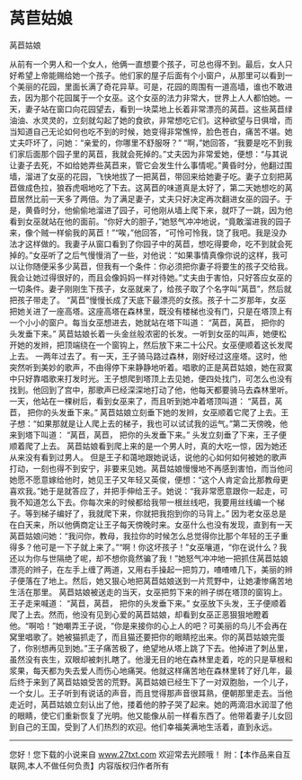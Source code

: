 # 莴苣姑娘

莴苣姑娘 

从前有一个男人和一个女人，他俩一直想要个孩子，可总也得不到。最后，女人只好希望上帝能赐给她一个孩子。他们家的屋子后面有个小窗户，从那里可以看到一个美丽的花园，里面长满了奇花异草。可是，花园的周围有一道高墙，谁也不敢进去，因为那个花园属于一个女巫。这个女巫的法力非常大，世界上人人都怕她。一天，妻子站在窗口向花园望去，看到一块菜地上长着非常漂亮的莴苣。这些莴苣绿油油、水灵灵的，立刻就勾起了她的食欲，非常想吃它们。这种欲望与日俱增，而当知道自己无论如何也吃不到的时候，她变得非常憔悴，脸色苍白，痛苦不堪。她丈夫吓坏了，问她：“亲爱的，你哪里不舒服呀？” 
“啊，”她回答，“我要是吃不到我们家后面那个园子里的莴苣，我就会死掉的。”丈夫因为非常爱她，便想：“与其说让妻子去死，不如给她弄些莴苣来，管它会发生什么事情呢。”黄昏时分，他翻过围墙，溜进了女巫的花园，飞快地拔了一把莴苣，带回来给她妻子吃。妻子立刻把莴苣做成色拉，狼吞虎咽地吃了下去。这莴苣的味道真是太好了，第二天她想吃的莴苣居然比前一天多了两倍。为了满足妻子，丈夫只好决定再次翻进女巫的园子。于是，黄昏时分，他偷偷地溜进了园子，可他刚从墙上爬下来，就吓了一跳，因为他看到女巫就站在他的面前。“你好大的胆子，”她怒气冲冲地说，“竟敢溜进我的园子来，像个贼一样偷我的莴苣！”“唉，”他回答，“可怜可怜我，饶了我吧。我是没办法才这样做的。我妻子从窗口看到了你园子中的莴苣，想吃得要命，吃不到就会死掉的。”女巫听了之后气慢慢消了一些，对他说：“如果事情真像你说的这样，我可以让你随便采多少莴苣，但我有一个条件：你必须把你妻子将要生的孩子交给我。我会让她过得很好的，而且会像妈妈一样对待她。”丈夫由于害怕，只好答应女巫的一切条件。妻子刚刚生下孩子，女巫就来了，给孩子取了个名字叫“莴苣”，然后就把孩子带走了。 
“莴苣”慢慢长成了天底下最漂亮的女孩。孩子十二岁那年，女巫把她关进了一座高塔。这座高塔在森林里，既没有楼梯也没有门，只是在塔顶上有一个小小的窗户。每当女巫想进去，她就站在塔下叫道： 
“莴苣，莴苣， 
把你的头发垂下来。” 
莴苣姑娘长着一头金丝般浓密的长发。一听到女巫的叫声，她便松开她的发辫，把顶端绕在一个窗钩上，然后放下来二十公尺。女巫便顺着这长发爬上去。 
一两年过去了。有一天，王子骑马路过森林，刚好经过这座塔。这时，他突然听到美妙的歌声，不由得停下来静静地听着。唱歌的正是莴苣姑娘，她在寂寞中只好靠唱歌来打发时光。王子想爬到塔顶上去见她，便四处找门，可怎么也没有找到。他回到了宫中，那歌声已经深深地打动了他，他每天都要骑马去森林里听。一天，他站在一棵树后，看到女巫来了，而且听到她冲着塔顶叫道： 
“莴苣，莴苣， 
把你的头发垂下来。” 
莴苣姑娘立刻垂下她的发辫，女巫顺着它爬了上去。王子想：“如果那就是让人爬上去的梯子，我也可以试试我的运气。”第二天傍晚，他来到塔下叫道： 
“莴苣，莴苣， 
把你的头发垂下来。” 
头发立刻垂了下来，王子便顺着爬了上去。 
莴苣姑娘看到爬上来的是一个男人时，真的大吃一惊，因为她还从来没有看到过男人。 
但是王子和蔼地跟她说话，说他的心如何如何被她的歌声打动，一刻也得不到安宁，非要来见她。莴苣姑娘慢慢地不再感到害怕，而当他问她愿不愿意嫁给他时，她见王子又年轻又英俊，便想：“这个人肯定会比那教母更喜欢我。”她于是就答应了，并把手伸给王子。她说：“我非常愿意跟你一起走，可我不知道怎么下去。你每次来的时候都给我带一根丝线吧，我要用丝线编一个梯子。等到梯子编好了，我就爬下来，你就把我抱到你的马背上。” 
因为老女巫总是在白天来，所以他俩商定让王子每天傍晚时来。女巫什么也没有发现，直到有一天莴苣姑娘问她：“我问你，教母，我拉你的时候怎么总觉得你比那个年轻的王子重得多？他可是一下子就上来了。”“啊！你这坏孩子！”女巫嚷道，“你在说什么？我还以为你与世隔绝了呢，却不想你竟然骗了我！”她怒气冲冲地一把抓住莴苣姑娘漂亮的辫子，在左手上缠了两道，又用右手操起一把剪刀，喳喳喳几下，美丽的辫子便落在了地上。然后，她又狠心地把莴苣姑娘送到一片荒野中，让她凄惨痛苦地生活在那里。 
莴苣姑娘被送走的当天，女巫把剪下来的辫子绑在塔顶的窗钩上。王子走来喊道： 
“莴苣，莴苣， 
把你的头发垂下来。” 
女巫放下头发，王子便顺着爬了上去。然而，他没有见到心爱的莴苣姑娘，却看到女巫正恶狠狠地瞪着他。“啊哈！”她嘲弄王子说，“你是来接你的心上人的吧？可美丽的鸟儿不会再在窝里唱歌了。她被猫抓走了，而且猫还要把你的眼睛挖出来。你的莴苣姑娘完蛋了，你别想再见到她。”王子痛苦极了，绝望地从塔上跳了下去。他掉进了刺丛里，虽然没有丧生，双眼却被刺扎瞎了。他漫无目的地在森林里走着，吃的只是草根和浆果，每天都为失去爱人而伤心地痛哭。他就这样痛苦地在森林里转了好几年，最后终于来到了莴苣姑娘受苦的荒野。莴苣姑娘已经生下了一对双胞胎，一个儿子，一个女儿。王子听到有说话的声音，而且觉得那声音很耳熟，便朝那里走去。当他走近时，莴苣姑娘立刻认出了他，搂着他的脖子哭了起来。她的两滴泪水润湿了他的眼睛，使它们重新恢复了光明。他又能像从前一样看东西了。他带着妻子儿女回到自己的王国，受到了人们热烈的欢迎。他们幸福美满地生活着，直到永远。 

                  
--------------------
您好！您下载的小说来自 www.27txt.com 欢迎常去光顾哦！
附：【本作品来自互联网,本人不做任何负责】内容版权归作者所有
